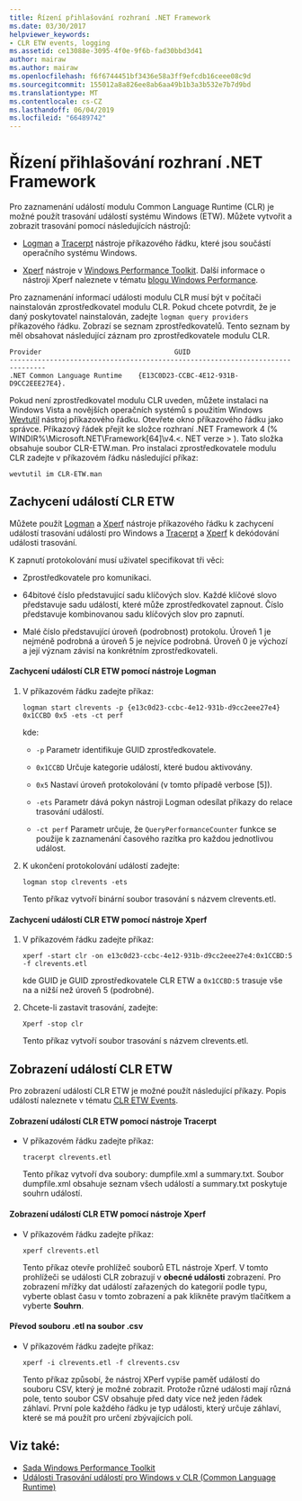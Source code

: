 ```yaml
---
title: Řízení přihlašování rozhraní .NET Framework
ms.date: 03/30/2017
helpviewer_keywords:
- CLR ETW events, logging
ms.assetid: ce13088e-3095-4f0e-9f6b-fad30bbd3d41
author: mairaw
ms.author: mairaw
ms.openlocfilehash: f6f6744451bf3436e58a3ff9efcdb16ceee08c9d
ms.sourcegitcommit: 155012a8a826ee8ab6aa49b1b3a3b532e7b7d9bd
ms.translationtype: MT
ms.contentlocale: cs-CZ
ms.lasthandoff: 06/04/2019
ms.locfileid: "66489742"
---
```

# <a name="controlling-net-framework-logging"></a>Řízení přihlašování rozhraní .NET Framework
Pro zaznamenání událostí modulu Common Language Runtime (CLR) je možné použít trasování událostí systému Windows (ETW). Můžete vytvořit a zobrazit trasování pomocí následujících nástrojů:  
  
- [Logman](/windows-server/administration/windows-commands/logman) a [Tracerpt](/windows-server/administration/windows-commands/tracerpt_1) nástroje příkazového řádku, které jsou součástí operačního systému Windows.  
  
- [Xperf](/windows-hardware/test/wpt/xperf-command-line-reference) nástroje v [Windows Performance Toolkit](/windows-hardware/test/wpt/). Další informace o nástroji Xperf naleznete v tématu [blogu Windows Performance](https://go.microsoft.com/fwlink/?LinkId=179509).  
  
 Pro zaznamenání informací události modulu CLR musí být v počítači nainstalován zprostředkovatel modulu CLR. Pokud chcete potvrdit, že je daný poskytovatel nainstalován, zadejte `logman query providers` příkazového řádku. Zobrazí se seznam zprostředkovatelů. Tento seznam by měl obsahovat následující záznam pro zprostředkovatele modulu CLR.  
  
```  
Provider                                 GUID  
-------------------------------------------------------------------------------  
.NET Common Language Runtime    {E13C0D23-CCBC-4E12-931B-D9CC2EEE27E4}.  
```  
  
 Pokud není zprostředkovatel modulu CLR uveden, můžete instalaci na Windows Vista a novějších operačních systémů s použitím Windows [Wevtutil](/windows-server/administration/windows-commands/wevtutil) nástroj příkazového řádku. Otevřete okno příkazového řádku jako správce. Příkazový řádek přejít ke složce rozhraní .NET Framework 4 (% WINDIR%\Microsoft.NET\Framework[64]\v4.\<. NET verze > \). Tato složka obsahuje soubor CLR-ETW.man. Pro instalaci zprostředkovatele modulu CLR zadejte v příkazovém řádku následující příkaz:  
  
 `wevtutil im CLR-ETW.man`  
  
## <a name="capturing-clr-etw-events"></a>Zachycení událostí CLR ETW  
 Můžete použít [Logman](/windows-server/administration/windows-commands/logman) a [Xperf](/windows-hardware/test/wpt/xperf-command-line-reference) nástroje příkazového řádku k zachycení událostí trasování událostí pro Windows a [Tracerpt](/windows-server/administration/windows-commands/tracerpt_1) a [Xperf](/windows-hardware/test/wpt/xperf-command-line-reference) k dekódování události trasování.  
  
 K zapnutí protokolování musí uživatel specifikovat tři věci:  
  
- Zprostředkovatele pro komunikaci.  
  
- 64bitové číslo představující sadu klíčových slov. Každé klíčové slovo představuje sadu událostí, které může zprostředkovatel zapnout. Číslo představuje kombinovanou sadu klíčových slov pro zapnutí.  
  
- Malé číslo představující úroveň (podrobnost) protokolu. Úroveň 1 je nejméně podrobná a úroveň 5 je nejvíce podrobná. Úroveň 0 je výchozí a její význam závisí na konkrétním zprostředkovateli.  
  
#### <a name="to-capture-clr-etw-events-using-logman"></a>Zachycení událostí CLR ETW pomocí nástroje Logman  
  
1. V příkazovém řádku zadejte příkaz:  
  
     `logman start clrevents -p {e13c0d23-ccbc-4e12-931b-d9cc2eee27e4} 0x1CCBD 0x5 -ets -ct perf`  
  
     kde:  
  
    - `-p` Parametr identifikuje GUID zprostředkovatele.  
  
    - `0x1CCBD` Určuje kategorie událostí, které budou aktivovány.  
  
    - `0x5` Nastaví úroveň protokolování (v tomto případě verbose [5]).  
  
    - `-ets` Parametr dává pokyn nástroji Logman odesílat příkazy do relace trasování událostí.  
  
    - `-ct perf` Parametr určuje, že `QueryPerformanceCounter` funkce se použije k zaznamenání časového razítka pro každou jednotlivou událost.  
  
2. K ukončení protokolování událostí zadejte:  
  
     `logman stop clrevents -ets`  
  
     Tento příkaz vytvoří binární soubor trasování s názvem clrevents.etl.  
  
#### <a name="to-capture-clr-etw-events-using-xperf"></a>Zachycení událostí CLR ETW pomocí nástroje Xperf  
  
1. V příkazovém řádku zadejte příkaz:  
  
     `xperf -start clr -on e13c0d23-ccbc-4e12-931b-d9cc2eee27e4:0x1CCBD:5 -f clrevents.etl`  
  
     kde GUID je GUID zprostředkovatele CLR ETW a `0x1CCBD:5` trasuje vše na a nižší než úroveň 5 (podrobné).  
  
2. Chcete-li zastavit trasování, zadejte:  
  
     `Xperf -stop clr`  
  
     Tento příkaz vytvoří soubor trasování s názvem clrevents.etl.  
  
## <a name="viewing-clr-etw-events"></a>Zobrazení událostí CLR ETW  
 Pro zobrazení událostí CLR ETW je možné použít následující příkazy. Popis událostí naleznete v tématu [CLR ETW Events](../../../docs/framework/performance/clr-etw-events.md).  
  
#### <a name="to-view-clr-etw-events-using-tracerpt"></a>Zobrazení událostí CLR ETW pomocí nástroje Tracerpt  
  
- V příkazovém řádku zadejte příkaz:  
  
     `tracerpt clrevents.etl`  
  
     Tento příkaz vytvoří dva soubory: dumpfile.xml a summary.txt. Soubor dumpfile.xml obsahuje seznam všech událostí a summary.txt poskytuje souhrn událostí.  
  
#### <a name="to-view-clr-etw-events-using-xperf"></a>Zobrazení událostí CLR ETW pomocí nástroje Xperf  
  
- V příkazovém řádku zadejte příkaz:  
  
     `xperf clrevents.etl`  
  
     Tento příkaz otevře prohlížeč souborů ETL nástroje Xperf. V tomto prohlížeči se události CLR zobrazují v **obecné události** zobrazení. Pro zobrazení mřížky dat událostí zařazených do kategorií podle typu, vyberte oblast času v tomto zobrazení a pak klikněte pravým tlačítkem a vyberte **Souhrn**.  
  
#### <a name="to-convert-the-etl-file-to-a-comma-separated-value-file"></a>Převod souboru .etl na soubor .csv  
  
- V příkazovém řádku zadejte příkaz:  
  
     `xperf -i clrevents.etl -f clrevents.csv`  
  
     Tento příkaz způsobí, že nástroj XPerf vypíše paměť událostí do souboru CSV, který je možné zobrazit. Protože různé události mají různá pole, tento soubor CSV obsahuje před daty více než jeden řádek záhlaví. První pole každého řádku je typ události, který určuje záhlaví, které se má použít pro určení zbývajících polí.  
  
## <a name="see-also"></a>Viz také:

- [Sada Windows Performance Toolkit](/windows-hardware/test/wpt/)
- [Události Trasování událostí pro Windows v CLR (Common Language Runtime)](../../../docs/framework/performance/etw-events-in-the-common-language-runtime.md)
